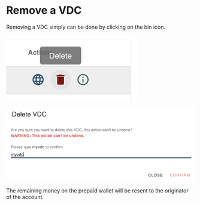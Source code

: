 

# Remove a VDC

Removing a VDC simply can be done by clicking on the bin icon. 

![](img/01_vdc_remove_button.png)

![](img/02_vdc_remove_confirm.png)

The remaining money on the prepaid wallet will be resent to the originator of the account. 

